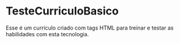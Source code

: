 # TesteCurriculoBasico
Esse é um currículo criado com tags HTML para treinar e testar as habilidades com esta tecnologia.
